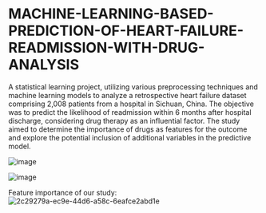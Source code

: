 # MACHINE-LEARNING-BASED-PREDICTION-OF-HEART-FAILURE-READMISSION-WITH-DRUG-ANALYSIS

A statistical learning project, utilizing various preprocessing techniques and machine learning models to analyze a retrospective heart failure dataset comprising 2,008 patients from a hospital in Sichuan, China. The objective was to predict the likelihood of readmission within 6 months after hospital discharge, considering drug therapy as an influential factor. The study aimed to determine the importance of drugs as features for the outcome and explore the potential inclusion of additional variables in the predictive model.

![image](https://github.com/Ali5hadman/MACHINE-LEARNING-BASED-PREDICTION-OF-HEART-FAILURE-READMISSION-WITH-DRUG-ANALYSIS/assets/68865941/16016513-6ea1-4b47-978a-434294a7a14e)


![image](https://github.com/Ali5hadman/MACHINE-LEARNING-BASED-PREDICTION-OF-HEART-FAILURE-READMISSION-WITH-DRUG-ANALYSIS/assets/68865941/923b33fb-1e53-41f9-b723-48ce99c05cc5)


Feature importance of our study:
![2c29279a-ec9e-44d6-a58c-6eafce2abd1e](https://github.com/Ali5hadman/MACHINE-LEARNING-BASED-PREDICTION-OF-HEART-FAILURE-READMISSION-WITH-DRUG-ANALYSIS/assets/68865941/82f1483d-e425-4f4a-82a7-b5a4f1027a64)
